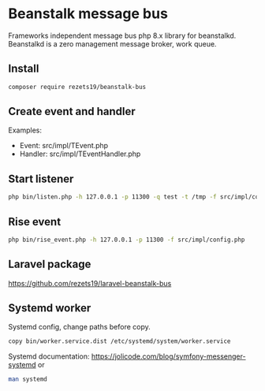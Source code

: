 # Beanstalk message bus

Frameworks independent message bus php 8.x library for beanstalkd.  
Beanstalkd is a zero management message broker, work queue.   

## Install
```sh 
composer require rezets19/beanstalk-bus
```

## Create event and handler

Examples:
- Event: src/impl/TEvent.php
- Handler: src/impl/TEventHandler.php

## Start listener
```sh
php bin/listen.php -h 127.0.0.1 -p 11300 -q test -t /tmp -f src/impl/config.php  
```

## Rise event
```sh 
php bin/rise_event.php -h 127.0.0.1 -p 11300 -f src/impl/config.php
```

## Laravel package
https://github.com/rezets19/laravel-beanstalk-bus

## Systemd worker
Systemd config, change paths before copy.
```sh
copy bin/worker.service.dist /etc/systemd/system/worker.service
```
Systemd documentation: https://jolicode.com/blog/symfony-messenger-systemd or 
```sh
man systemd 
``` 
